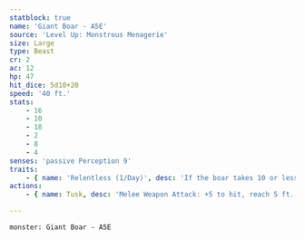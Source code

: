 ```yaml
---
statblock: true
name: 'Giant Boar - A5E'
source: 'Level Up: Monstrous Menagerie'
size: Large
type: Beast
cr: 2
ac: 12
hp: 47
hit_dice: 5d10+20
speed: '40 ft.'
stats:
    - 16
    - 10
    - 18
    - 2
    - 8
    - 4
senses: 'passive Perception 9'
traits:
    - { name: 'Relentless (1/Day)', desc: 'If the boar takes 10 or less damage that would reduce it to 0 hit points, it is instead reduced to 1 hit point.' }
actions:
    - { name: Tusk, desc: 'Melee Weapon Attack: +5 to hit, reach 5 ft., one target. Hit: 10 (2d6+3) slashing damage. If the boar moves at least 20 feet straight towards the target before the attack, the attack deals an extra 7 (2d6) slashing damage and the target makes a DC 13 Strength saving throw, falling prone on a failure.' }

---
```

```statblock
monster: Giant Boar - A5E
```
